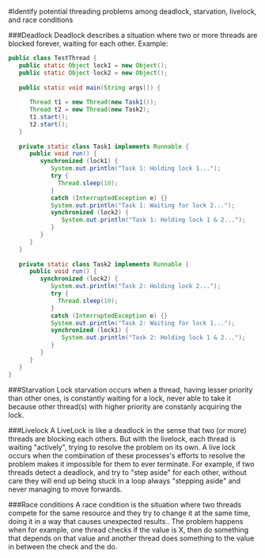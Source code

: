 #Identify potential threading problems among deadlock, starvation, livelock, and race conditions

###Deadlock
Deadlock describes a situation where two or more threads are blocked forever, waiting for each other. Example:
````java
public class TestThread {
   public static Object lock1 = new Object();
   public static Object lock2 = new Object();
   
   public static void main(String args[]) {
   
      Thread t1 = new Thread(new Task1());
      Thread t2 = new Thread(new Task2);
      t1.start();
      t2.start();
   }
   
   private static class Task1 implements Runnable {
      public void run() {
         synchronized (lock1) {
            System.out.println("Task 1: Holding lock 1...");
            try {
              Thread.sleep(10);
            }
            catch (InterruptedException e) {}
            System.out.println("Task 1: Waiting for lock 2...");
            synchronized (lock2) {
               System.out.println("Task 1: Holding lock 1 & 2...");
            }
         }
      }
   }
   
   private static class Task2 implements Runnable {
      public void run() {
         synchronized (lock2) {
            System.out.println("Task 2: Holding lock 2...");
            try {
              Thread.sleep(10);
            }
            catch (InterruptedException e) {}
            System.out.println("Task 2: Waiting for lock 1...");
            synchronized (lock1) {
               System.out.println("Task 2: Holding lock 1 & 2...");
            }
         }
      }
   } 
}
````

###Starvation
Lock starvation occurs when a thread, having lesser priority than other ones, is constantly waiting for a lock, never able to take it because other thread(s) with higher priority are constanly acquiring the lock.

###Livelock
A LiveLock is like a deadlock in the sense that two (or more) threads are blocking each others. But with the livelock, each thread is waiting "actively", trying to resolve the problem on its own. A live lock occurs when the combination of these processes's efforts to resolve the problem makes it impossible for them to ever terminate. For example, if two threads detect a deadlock, and try to "step aside" for each other, without care they will end up being stuck in a loop always "stepping aside" and never managing to move forwards.

###Race conditions
A race condition is the situation where two threads compete for the same resource and they try to change it at the same time, doing it in a way that causes unexpected results.. The problem happens when for example, one thread checks if the value is X, then do something that depends on that value and another thread does something to the value in between the check and the do.
